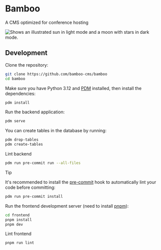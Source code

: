 # Bamboo

A CMS optimized for conference hosting

<picture>
  <source media="(prefers-color-scheme: dark)" srcset="https://github.com/bamboo-cms/bamboo/assets/16336606/7f276425-e39b-4c52-95ba-c226fa6dd156">
  <source media="(prefers-color-scheme: light)" srcset="https://github.com/bamboo-cms/bamboo/assets/16336606/363b9bb0-8b39-496a-9d83-ba76247a80f7">
  <img alt="Shows an illustrated sun in light mode and a moon with stars in dark mode." src="https://github.com/bamboo-cms/bamboo/assets/16336606/363b9bb0-8b39-496a-9d83-ba76247a80f7">
</picture>

## Development

Clone the repository:

```bash
git clone https://github.com/bamboo-cms/bamboo
cd bamboo
```

Make sure you have Python 3.12 and [PDM](https://pdm-project.org/) installed, then install the dependencies:

```bash
pdm install
```

Run the backend application:

```bash
pdm serve
```

You can create tables in the database by running:

```bash
pdm drop-tables
pdm create-tables
```

Lint backend

```bash
pdm run pre-commit run --all-files
```

> [!TIP]
> It's recommended to install the [pre-commit](https://pre-commit.com/) hook to automatically lint your code before committing:
> ```bash
> pdm run pre-commit install
> ```

Run the frontend development server (need to install [pnpm](https://pnpm.io/)):

```bash
cd frontend
pnpm install
pnpm dev
```

Lint frontend

```bash
pnpm run lint
```

